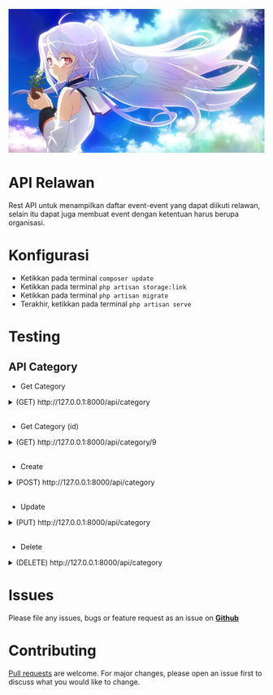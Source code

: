 <p align="center"><img src="assets/images/banner.jpg" width="1700"></p>

# API Relawan

Rest API untuk menampilkan daftar event-event yang dapat diikuti relawan, selain itu dapat juga membuat event dengan ketentuan harus berupa organisasi.

# Konfigurasi

- Ketikkan pada terminal `composer update`
- Ketikkan pada terminal `php artisan storage:link`
- Ketikkan pada terminal `php artisan migrate`
- Terakhir, ketikkan pada terminal `php artisan serve`

# Testing

## API **Category**

- Get Category

<details>
  <summary>(GET) http://127.0.0.1:8000/api/category</summary>
  
  ```json
  {
    "message": "Success Get Data",
    "data": [
        {
            "id": 9,
            "name": "Kesehatan",
            "description": "Event berkaitan dengan Kesehatan",
            "created_at": "2021-10-03T14:30:46.000000Z",
            "updated_at": "2021-10-03T14:30:46.000000Z"
        },
        {
            "id": 10,
            "name": "Pendidikan",
            "description": "Event berkaitan dengan Pendidikan",
            "created_at": "2021-10-03T14:30:59.000000Z",
            "updated_at": "2021-10-03T14:30:59.000000Z"
        },
        {
            "id": 13,
            "name": "TEST",
            "description": "tEST",
            "created_at": "2021-10-03T14:50:11.000000Z",
            "updated_at": "2021-10-03T14:50:11.000000Z"
        }
    ]
}
```

</details>

<br>

- Get Category (id)

<details>
  <summary>(GET) http://127.0.0.1:8000/api/category/9</summary>

```json
{
    "message": "Success Get Data",
    "data": {
        "id": 9,
        "name": "Kesehatan",
        "description": "Event berkaitan dengan Kesehatan",
        "created_at": "2021-10-03T14:30:46.000000Z",
        "updated_at": "2021-10-03T14:30:46.000000Z"
    }
}

```
</details>


<br>

- Create

<details>
  <summary>(POST) http://127.0.0.1:8000/api/category</summary>

```json
{
    "message": "Create Success",
    "data": {
        "name": "TEST",
        "description": "tEST",
        "updated_at": "2021-10-03T15:53:19.000000Z",
        "created_at": "2021-10-03T15:53:19.000000Z",
        "id": 14
    }
}

```
</details>

<br>

- Update

<details>
  <summary>(PUT) http://127.0.0.1:8000/api/category</summary>

```json
{
    "message": "Update Success",
    "data": {
        "id": 9,
        "name": "Olahraga",
        "description": "Olahraga",
        "created_at": "2021-10-03T14:30:46.000000Z",
        "updated_at": "2021-10-03T15:56:30.000000Z"
    }
}

```
</details>

<br>

- Delete

<details>
  <summary>(DELETE) http://127.0.0.1:8000/api/category</summary>

```json
{
    "message": "Delete Success",
    "data": {
        "id": 9,
        "name": "Olahraga",
        "description": "Olahraga",
        "created_at": "2021-10-03T14:30:46.000000Z",
        "updated_at": "2021-10-03T15:56:30.000000Z"
    }
}

```
</details>


# Issues

Please file any issues, bugs or feature request as an issue on <a href="https://github.com/zgramming/Relawan-TWS/issues"><b> Github </b></a>

# Contributing

<a href="https://github.com/zgramming/Relawan-TWS/pulls" target="_blank">Pull requests</a> are welcome. For major changes, please open an issue first to discuss what you would like to change.

<br>
